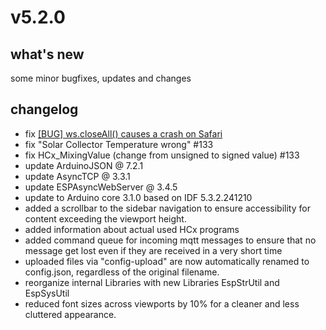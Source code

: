 # v5.2.0

## what's new

some minor bugfixes, updates and changes

## changelog

- fix [[BUG] ws.closeAll() causes a crash on Safari](https://github.com/mathieucarbou/ESPAsyncWebServer/issues/162)
- fix "Solar Collector Temperature wrong" #133
- fix HCx_MixingValue (change from unsigned to signed value) #133
- update ArduinoJSON @ 7.2.1
- update AsyncTCP @ 3.3.1
- update ESPAsyncWebServer @ 3.4.5
- update to Arduino core 3.1.0 based on IDF 5.3.2.241210
- added a scrollbar to the sidebar navigation to ensure accessibility for content exceeding the viewport height.
- added information about actual used HCx programs
- added command queue for incoming mqtt messages to ensure that no message get lost even if they are received in a very short time
- uploaded files via "config-upload" are now automatically renamed to config.json, regardless of the original filename.
- reorganize internal Libraries with new Libraries EspStrUtil and EspSysUtil
- reduced font sizes across viewports by 10% for a cleaner and less cluttered appearance.